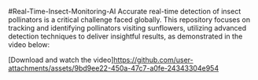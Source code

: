 #Real-Time-Insect-Monitoring-AI
Accurate real-time detection of insect pollinators is a critical challenge faced globally. This repository focuses on tracking and identifying pollinators visiting sunflowers, utilizing advanced detection techniques to deliver insightful results, as demonstrated in the video below:

[Download and watch the video]https://github.com/user-attachments/assets/9bd9ee22-450a-47c7-a0fe-24343304e954

